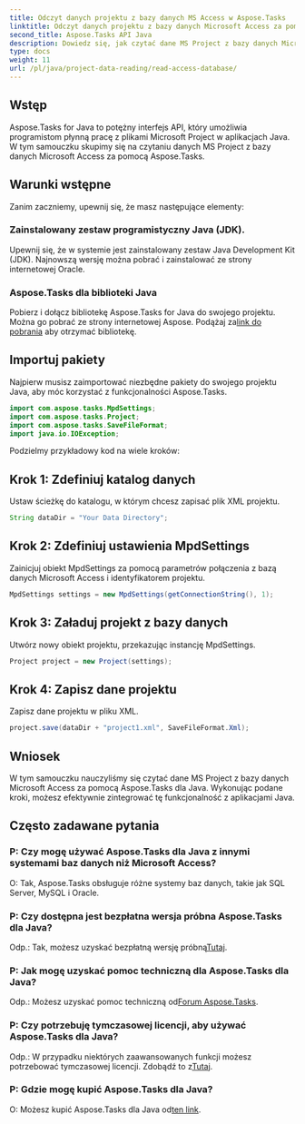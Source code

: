 ```yaml
---
title: Odczyt danych projektu z bazy danych MS Access w Aspose.Tasks
linktitle: Odczyt danych projektu z bazy danych Microsoft Access za pomocą Aspose.Tasks
second_title: Aspose.Tasks API Java
description: Dowiedz się, jak czytać dane MS Project z bazy danych Microsoft Access przy użyciu Aspose.Tasks dla Java. Postępuj zgodnie z naszym samouczkiem krok po kroku, aby zapewnić bezproblemową integrację.
type: docs
weight: 11
url: /pl/java/project-data-reading/read-access-database/
---
```

## Wstęp
Aspose.Tasks for Java to potężny interfejs API, który umożliwia programistom płynną pracę z plikami Microsoft Project w aplikacjach Java. W tym samouczku skupimy się na czytaniu danych MS Project z bazy danych Microsoft Access za pomocą Aspose.Tasks.
## Warunki wstępne
Zanim zaczniemy, upewnij się, że masz następujące elementy:
### Zainstalowany zestaw programistyczny Java (JDK).
Upewnij się, że w systemie jest zainstalowany zestaw Java Development Kit (JDK). Najnowszą wersję można pobrać i zainstalować ze strony internetowej Oracle.
### Aspose.Tasks dla biblioteki Java
 Pobierz i dołącz bibliotekę Aspose.Tasks for Java do swojego projektu. Można go pobrać ze strony internetowej Aspose. Podążaj za[link do pobrania](https://releases.aspose.com/tasks/java/) aby otrzymać bibliotekę.

## Importuj pakiety
Najpierw musisz zaimportować niezbędne pakiety do swojego projektu Java, aby móc korzystać z funkcjonalności Aspose.Tasks.
```java
import com.aspose.tasks.MpdSettings;
import com.aspose.tasks.Project;
import com.aspose.tasks.SaveFileFormat;
import java.io.IOException;
```

Podzielmy przykładowy kod na wiele kroków:
## Krok 1: Zdefiniuj katalog danych
Ustaw ścieżkę do katalogu, w którym chcesz zapisać plik XML projektu.
```java
String dataDir = "Your Data Directory";
```
## Krok 2: Zdefiniuj ustawienia MpdSettings
Zainicjuj obiekt MpdSettings za pomocą parametrów połączenia z bazą danych Microsoft Access i identyfikatorem projektu.
```java
MpdSettings settings = new MpdSettings(getConnectionString(), 1);
```
## Krok 3: Załaduj projekt z bazy danych
Utwórz nowy obiekt projektu, przekazując instancję MpdSettings.
```java
Project project = new Project(settings);
```
## Krok 4: Zapisz dane projektu
Zapisz dane projektu w pliku XML.
```java
project.save(dataDir + "project1.xml", SaveFileFormat.Xml);
```

## Wniosek
W tym samouczku nauczyliśmy się czytać dane MS Project z bazy danych Microsoft Access za pomocą Aspose.Tasks dla Java. Wykonując podane kroki, możesz efektywnie zintegrować tę funkcjonalność z aplikacjami Java.
## Często zadawane pytania
### P: Czy mogę używać Aspose.Tasks dla Java z innymi systemami baz danych niż Microsoft Access?
O: Tak, Aspose.Tasks obsługuje różne systemy baz danych, takie jak SQL Server, MySQL i Oracle.
### P: Czy dostępna jest bezpłatna wersja próbna Aspose.Tasks dla Java?
 Odp.: Tak, możesz uzyskać bezpłatną wersję próbną[Tutaj](https://releases.aspose.com/).
### P: Jak mogę uzyskać pomoc techniczną dla Aspose.Tasks dla Java?
 Odp.: Możesz uzyskać pomoc techniczną od[Forum Aspose.Tasks](https://forum.aspose.com/c/tasks/15).
### P: Czy potrzebuję tymczasowej licencji, aby używać Aspose.Tasks dla Java?
 Odp.: W przypadku niektórych zaawansowanych funkcji możesz potrzebować tymczasowej licencji. Zdobądź to z[Tutaj](https://purchase.aspose.com/temporary-license/).
### P: Gdzie mogę kupić Aspose.Tasks dla Java?
 O: Możesz kupić Aspose.Tasks dla Java od[ten link](https://purchase.aspose.com/buy).